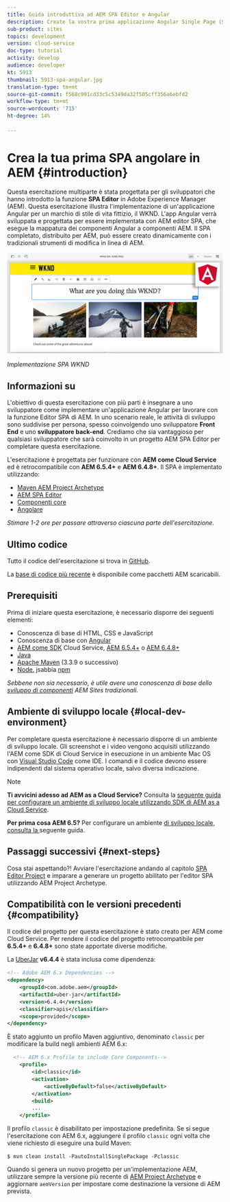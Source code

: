 ```yaml
---
title: Guida introduttiva ad AEM SPA Editor e Angular
description: Create la vostra prima applicazione Angular Single Page (SPA) modificabile in Adobe Experience Manager, AEM con il SPA WKND. Scoprite come creare un SPA utilizzando il framework Angular JS con AEM SPA Editor. Questa esercitazione multiparte illustra l'implementazione di un'applicazione Angular per un marchio di stile di vita fittizio, il WKND. L'esercitazione tratta la creazione finale del SPA e l'integrazione con AEM.
sub-product: sites
topics: development
version: cloud-service
doc-type: tutorial
activity: develop
audience: developer
kt: 5913
thumbnail: 5913-spa-angular.jpg
translation-type: tm+mt
source-git-commit: f568c991cd33c5c5349da32f505cff356a6ebfd2
workflow-type: tm+mt
source-wordcount: '715'
ht-degree: 14%

---
```



# Crea la tua prima SPA angolare in AEM {#introduction}

Questa esercitazione multiparte è stata progettata per gli sviluppatori che hanno introdotto la funzione **SPA Editor** in Adobe Experience Manager (AEM). Questa esercitazione illustra l&#39;implementazione di un&#39;applicazione Angular per un marchio di stile di vita fittizio, il WKND. L&#39;app Angular verrà sviluppata e progettata per essere implementata con AEM editor SPA, che esegue la mappatura dei componenti Angular a componenti AEM. Il SPA completato, distribuito per AEM, può essere creato dinamicamente con i tradizionali strumenti di modifica in linea di AEM.

![SPA finale implementato](assets/wknd-spa-implementation.png)

*Implementazione SPA WKND*

## Informazioni su

L&#39;obiettivo di questa esercitazione con più parti è insegnare a uno sviluppatore come implementare un&#39;applicazione Angular per lavorare con la funzione Editor SPA di AEM. In uno scenario reale, le attività di sviluppo sono suddivise per persona, spesso coinvolgendo uno sviluppatore **Front End** e uno **sviluppatore back-end**. Crediamo che sia vantaggioso per qualsiasi sviluppatore che sarà coinvolto in un progetto AEM SPA Editor per completare questa esercitazione.

L&#39;esercitazione è progettata per funzionare con **AEM come Cloud Service** ed è retrocompatibile con **AEM 6.5.4+** e **AEM 6.4.8+**. Il SPA è implementato utilizzando:

* [Maven AEM Project Archetype](https://docs.adobe.com/content/help/it-IT/experience-manager-core-components/using/developing/archetype/overview.html)
* [AEM SPA Editor](https://docs.adobe.com/content/help/en/experience-manager-65/developing/headless/spas/spa-walkthrough.html#content-editing-experience-with-spa)
* [Componenti core](https://docs.adobe.com/content/help/it-IT/experience-manager-core-components/using/introduction.html)
* [Angolare](https://angular.io/)

*Stimare 1-2 ore per passare attraverso ciascuna parte dell&#39;esercitazione.*

## Ultimo codice

Tutto il codice dell&#39;esercitazione si trova in [GitHub](https://github.com/adobe/aem-guides-wknd-spa).

La [base di codice più recente](https://github.com/adobe/aem-guides-wknd-spa/releases) è disponibile come pacchetti AEM scaricabili.

## Prerequisiti

Prima di iniziare questa esercitazione, è necessario disporre dei seguenti elementi:

* Conoscenza di base di HTML, CSS e JavaScript
* Conoscenza di base con [Angular](https://angular.io/)
* [AEM come SDK](https://docs.adobe.com/content/help/en/experience-manager-learn/cloud-service/local-development-environment-set-up/aem-runtime.html#download-the-aem-as-a-cloud-service-sdk) Cloud Service,  [AEM 6.5.4+](https://helpx.adobe.com/experience-manager/aem-releases-updates.html#65) o  [AEM 6.4.8+](https://helpx.adobe.com/experience-manager/aem-releases-updates.html#64)
* [Java](https://downloads.experiencecloud.adobe.com/content/software-distribution/en/general.html)
* [Apache Maven](https://maven.apache.org/) (3.3.9 o successivo)
* [Node.](https://nodejs.org/it/) jsabbia  [npm](https://www.npmjs.com/)

*Sebbene non sia necessario, è utile avere una conoscenza di base dello  [sviluppo di componenti](https://docs.adobe.com/content/help/en/experience-manager-learn/getting-started-wknd-tutorial-develop/overview.html) AEM Sites  tradizionali.*

## Ambiente di sviluppo locale {#local-dev-environment}

Per completare questa esercitazione è necessario disporre di un ambiente di sviluppo locale. Gli screenshot e i video vengono acquisiti utilizzando l&#39;AEM come SDK di Cloud Service in esecuzione in un ambiente Mac OS con [Visual Studio Code](https://code.visualstudio.com/) come IDE. I comandi e il codice devono essere indipendenti dal sistema operativo locale, salvo diversa indicazione.

>[!NOTE]
>
> **Ti avvicini adesso ad AEM as a Cloud Service?** Consulta la [seguente guida per configurare un ambiente di sviluppo locale utilizzando SDK di AEM as a Cloud Service](https://docs.adobe.com/content/help/en/experience-manager-learn/cloud-service/local-development-environment-set-up/overview.html).
>
> **Per prima cosa AEM 6.5?** Per configurare un ambiente [ di sviluppo locale, consulta la ](https://docs.adobe.com/content/help/en/experience-manager-learn/foundation/development/set-up-a-local-aem-development-environment.html)seguente guida.

## Passaggi successivi {#next-steps}

Cosa stai aspettando?! Avviare l&#39;esercitazione andando al capitolo [SPA Editor Project](create-project.md) e imparare a generare un progetto abilitato per l&#39;editor SPA utilizzando AEM Project Archetype.

## Compatibilità con le versioni precedenti {#compatibility}

Il codice del progetto per questa esercitazione è stato creato per AEM come Cloud Service. Per rendere il codice del progetto retrocompatibile per **6.5.4+** e **6.4.8+** sono state apportate diverse modifiche.

La [UberJar](https://docs.adobe.com/content/help/en/experience-manager-65/developing/devtools/ht-projects-maven.html#what-is-the-uberjar) **v6.4.4** è stata inclusa come dipendenza:

```xml
<!-- Adobe AEM 6.x Dependencies -->
<dependency>
    <groupId>com.adobe.aem</groupId>
    <artifactId>uber-jar</artifactId>
    <version>6.4.4</version>
    <classifier>apis</classifier>
    <scope>provided</scope>
</dependency>
```

È stato aggiunto un profilo Maven aggiuntivo, denominato `classic` per modificare la build negli ambienti AEM 6.x:

```xml
  <!-- AEM 6.x Profile to include Core Components-->
    <profile>
        <id>classic</id>
        <activation>
            <activeByDefault>false</activeByDefault>
        </activation>
        <build>
        ...
    </profile>
```

Il profilo `classic` è disabilitato per impostazione predefinita. Se si segue l&#39;esercitazione con AEM 6.x, aggiungere il profilo `classic` ogni volta che viene richiesto di eseguire una build Maven:

```shell
$ mvn clean install -PautoInstallSinglePackage -Pclassic
```

Quando si genera un nuovo progetto per un&#39;implementazione AEM, utilizzare sempre la versione più recente di [AEM Project Archetype](https://github.com/adobe/aem-project-archetype) e aggiornare `aemVersion` per impostare come destinazione la versione di AEM prevista.
